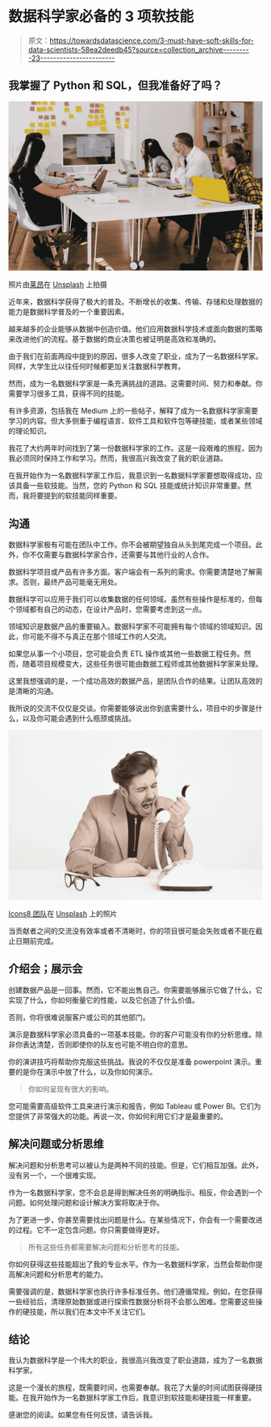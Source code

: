 # 数据科学家必备的 3 项软技能

> 原文：<https://towardsdatascience.com/3-must-have-soft-skills-for-data-scientists-58ea2deedb45?source=collection_archive---------23----------------------->

## 我掌握了 Python 和 SQL，但我准备好了吗？

![](img/c55a0d33566f40a6eec36ded5c1a8042.png)

照片由[莱昂](https://unsplash.com/@myleon?utm_source=unsplash&utm_medium=referral&utm_content=creditCopyText)在 [Unsplash](https://unsplash.com/s/photos/group-work?utm_source=unsplash&utm_medium=referral&utm_content=creditCopyText) 上拍摄

近年来，数据科学获得了极大的普及。不断增长的收集、传输、存储和处理数据的能力是数据科学普及的一个重要因素。

越来越多的企业能够从数据中创造价值。他们应用数据科学技术或面向数据的策略来改进他们的流程。基于数据的商业决策也被证明是高效和准确的。

由于我们在前面两段中提到的原因，很多人改变了职业，成为了一名数据科学家。同样，大学生比以往任何时候都更加关注数据科学教育。

然而，成为一名数据科学家是一条充满挑战的道路。这需要时间、努力和奉献。你需要学习很多工具，获得不同的技能。

有许多资源，包括我在 Medium 上的一些帖子，解释了成为一名数据科学家需要学习的内容。但大多侧重于编程语言、软件工具和软件包等硬技能，或者某些领域的理论知识。

我花了大约两年时间找到了第一份数据科学家的工作。这是一段艰难的旅程，因为我必须同时保持工作和学习。然而，我很高兴我改变了我的职业道路。

在我开始作为一名数据科学家工作后，我意识到一名数据科学家要想取得成功，应该具备一些软技能。当然，您的 Python 和 SQL 技能或统计知识非常重要。然而，我将要提到的软技能同样重要。

## 沟通

数据科学家极有可能在团队中工作。你不会被期望独自从头到尾完成一个项目。此外，你不仅需要与数据科学家合作，还需要与其他行业的人合作。

数据科学项目或产品有许多方面。客户端会有一系列的需求。你需要清楚地了解需求。否则，最终产品可能毫无用处。

数据科学可以应用于我们可以收集数据的任何领域。虽然有些操作是标准的，但每个领域都有自己的动态，在设计产品时，您需要考虑到这一点。

领域知识是数据产品的重要输入。数据科学家不可能拥有每个领域的领域知识。因此，你可能不得不与真正在那个领域工作的人交流。

如果您从事一个小项目，您可能会负责 ETL 操作或其他一些数据工程任务。然而，随着项目规模变大，这些任务很可能由数据工程师或其他数据科学家来处理。

这里我想强调的是，一个成功高效的数据产品，是团队合作的结果。让团队高效的是清晰的沟通。

我所说的交流不仅仅是交谈。你需要能够说出你到底需要什么，项目中的步骤是什么，以及你可能会遇到什么瓶颈或挑战。

![](img/6531eb3f8e4d883b3b3c3259d9d3b2ae.png)

[Icons8 团队](https://unsplash.com/@icons8?utm_source=unsplash&utm_medium=referral&utm_content=creditCopyText)在 [Unsplash](https://unsplash.com/s/photos/communication?utm_source=unsplash&utm_medium=referral&utm_content=creditCopyText) 上的照片

当贡献者之间的交流没有效率或者不清晰时，你的项目很可能会失败或者不能在截止日期前完成。

## 介绍会；展示会

创建数据产品是一回事。然而，它不能出售自己。你需要能够展示它做了什么，它实现了什么，你如何衡量它的性能，以及它创造了什么价值。

否则，你将很难说服客户或公司的其他部门。

演示是数据科学家必须具备的一项基本技能。你的客户可能没有你的分析思维。除非你表达清楚，否则即使你的队友也可能不明白你的意思。

你的演讲技巧将帮助你克服这些挑战。我说的不仅仅是准备 powerpoint 演示。重要的是你在演示中放了什么，以及你如何演示。

> 你如何呈现有很大的影响。

您可能需要高级软件工具来进行演示和报告，例如 Tableau 或 Power BI。它们为您提供了非常强大的功能。再说一次，你如何利用它们才是最重要的。

## 解决问题或分析思维

解决问题和分析思考可以被认为是两种不同的技能。但是，它们相互加强。此外，没有另一个，一个很难实现。

作为一名数据科学家，您不会总是得到解决任务的明确指示。相反，你会遇到一个问题。如何处理问题和设计解决方案将取决于你。

为了更进一步，你甚至需要找出问题是什么。在某些情况下，你会有一个需要改进的过程。它不一定包含问题。你只需要做得更好。

> 所有这些任务都需要解决问题和分析思考的技能。

你如何获得这些技能超出了我的专业水平。作为一名数据科学家，当然会帮助你提高解决问题和分析思考的能力。

需要强调的是，数据科学家也执行许多标准任务。他们遵循常规。例如，在您获得一些经验后，清理原始数据或进行探索性数据分析将不会那么困难。您需要这些操作的硬技能，所以我们在本文中不关注它们。

## 结论

我认为数据科学是一个伟大的职业，我很高兴我改变了职业道路，成为了一名数据科学家。

这是一个漫长的旅程，既需要时间，也需要奉献。我花了大量的时间试图获得硬技能。在我开始作为一名数据科学家工作后，我意识到软技能和硬技能一样重要。

感谢您的阅读。如果您有任何反馈，请告诉我。